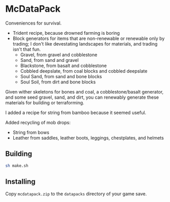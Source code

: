 # McDataPack

Conveniences for survival.

- Trident recipe, because drowned farming is boring
- Block generators for items that are non-renewable or renewable only by trading; I don't like devestating landscapes for materials, and trading isn't that fun.
  - Gravel, from gravel and cobblestone
  - Sand, from sand and gravel
  - Blackstone, from basalt and cobblestone
  - Cobbled deepslate, from coal blocks and cobbled deepslate
  - Soul Sand, from sand and bone blocks
  - Soul Soil, from dirt and bone blocks

Given wither skeletons for bones and coal, a cobblestone/basalt generator, and some seed gravel, sand, and dirt, you can renewably generate these materials for building or terraforming.

I added a recipe for string from bamboo because it seemed useful.

Added recycling of mob drops:

- String from bows
- Leather from saddles, leather boots, leggings, chestplates, and helmets

## Building

```sh
sh make.sh
```

## Installing

Copy `mcdatapack.zip` to the `datapacks` directory of your game save.


